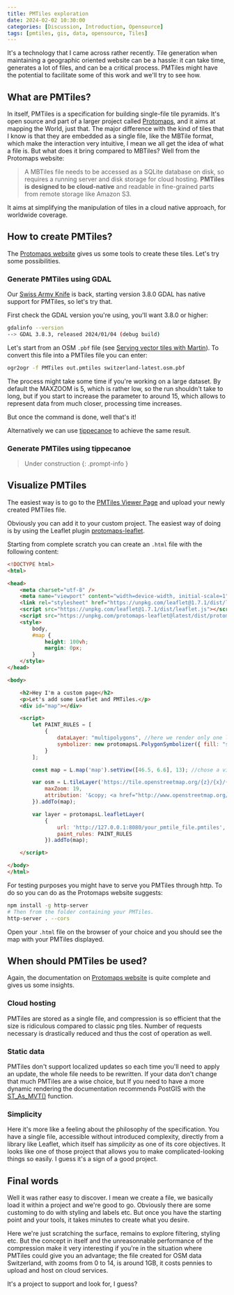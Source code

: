 ```yaml
---
title: PMTiles exploration
date: 2024-02-02 10:30:00
categories: [Discussion, Introduction, Opensource]
tags: [pmtiles, gis, data, opensource, Tiles]
---
```


It's a technology that I came across rather recently. Tile generation when maintaining a geographic oriented website can be a hassle: it can take time, generates a lot of files, and can be a critical process. PMTiles might have the potential to facilitate some of this work and we'll try to see how.

## What are PMTiles?

In itself, PMTiles is a specification for building single-file tile pyramids. It's open source and part of a larger project called [Protomaps](https://protomaps.com/), and it aims at mapping the World, just that. The major difference with the kind of tiles that I know is that they are embedded as a single file, like the MBTile format, which make the interaction very intuitive, I mean we all get the idea of what a file is. But what does it bring compared to MBTiles? Well from the Protomaps website:

> A MBTiles file needs to be accessed as a SQLite database on disk, so requires a running server and disk storage for cloud hosting. **PMTiles is designed to be cloud-native** and readable in fine-grained parts from remote storage like Amazon S3.

It aims at simplifying the manipulation of tiles in a cloud native approach, for worldwide coverage.

## How to create PMTiles?

The [Protomaps website](https://docs.protomaps.com/pmtiles/create) gives us some tools to create these tiles. Let's try some possibilities.

### Generate PMTiles using GDAL

Our [Swiss Army Knife](https://www.geothings.ch/posts/gdal-appreciation/) is back, starting version 3.8.0 GDAL has native support for PMTiles, so let's try that.

First check the GDAL version you're using, you'll want 3.8.0 or higher:

```sh
gdalinfo --version
--> GDAL 3.8.3, released 2024/01/04 (debug build)
```

Let's start from an OSM `.pbf` file (see [Serving vector tiles with Martin](https://www.geothings.ch/posts/vector-tiles-with-martin/#downloading-some-data)). To convert this file into a PMTiles file you can enter:

```sh
ogr2ogr -f PMTiles out.pmtiles switzerland-latest.osm.pbf
```

The process might take some time if you're working on a large dataset. By default the MAXZOOM is 5, which is rather low, so the run shouldn't take to long, but if you start to increase the parameter to around 15, which allows to represent data from much closer, processing time increases.

But once the command is done, well that's it!

Alternatively we can use [tippecanoe](https://github.com/felt/tippecanoe) to achieve the same result.

### Generate PMTiles using tippecanoe

> Under construction
{: .prompt-info }

## Visualize PMTiles

The easiest way is to go to the [PMTiles Viewer Page](https://protomaps.github.io/PMTiles/) and upload your newly created PMTiles file. 

Obviously you can add it to your custom project. The easiest way of doing is by using the Leaflet plugin [protomaps-leaflet](https://github.com/protomaps/protomaps-leaflet).

Starting from complete scratch you can create an `.html` file with the following content:

```html
<!DOCTYPE html>
<html>

<head>
    <meta charset="utf-8" />
    <meta name="viewport" content="width=device-width, initial-scale=1">
    <link rel="stylesheet" href="https://unpkg.com/leaflet@1.7.1/dist/leaflet.css" />
    <script src="https://unpkg.com/leaflet@1.7.1/dist/leaflet.js"></script>
    <script src="https://unpkg.com/protomaps-leaflet@latest/dist/protomaps-leaflet.min.js"></script>
    <style>
        body,
        #map {
            height: 100vh;
            margin: 0px;
        }
    </style>
</head>

<body>

    <h2>Hey I'm a custom page</h2>
    <p>Let's add some Leaflet and PMTiles.</p>
    <div id="map"></div>

    <script>
        let PAINT_RULES = [
            {
                dataLayer: "multipolygons", //here we render only one layer, check your layers names 
                symbolizer: new protomapsL.PolygonSymbolizer({ fill: "steelblue" })
            }
        ];

        const map = L.map('map').setView([46.5, 6.6], 13); //chose a view that suits you

        var osm = L.tileLayer('https://tile.openstreetmap.org/{z}/{x}/{y}.png', {
            maxZoom: 19,
            attribution: '&copy; <a href="http://www.openstreetmap.org/copyright">OpenStreetMap</a>'
        }).addTo(map);

        var layer = protomapsL.leafletLayer(
            {
                url: 'http://127.0.0.1:8080/your_pmtile_file.pmtiles',
                paint_rules: PAINT_RULES
            }).addTo(map);

    </script>

</body>
</html>
```

For testing purposes you might have to serve you PMTiles through http. To do so you can do as the Protomaps website suggests:

```sh
npm install -g http-server
# Then from the folder containing your PMTiles.
http-server . --cors
```

Open your `.html` file on the browser of your choice and you should see the map with your PMTiles displayed.

## When should PMTiles be used?

Again, the documentation on [Protomaps website](https://protomaps.com/faq) is quite complete and gives us some insights. 

### Cloud hosting

PMTiles are stored as a single file, and compression is so efficient that the size is ridiculous compared to classic png tiles. Number of requests necessary is drastically reduced and thus the cost of operation as well.

### Static data

PMTiles don't support localized updates so each time you'll need to apply an update, the whole file needs to be rewritten. If your data don't change that much PMTiles are a wise choice, but If you need to have a more dynamic rendering the documentation recommends PostGIS with the [ST_As_MVT()](https://postgis.net/docs/ST_AsMVT.html) function.

### Simplicity 

Here it's more like a feeling about the philosophy of the specification. You have a single file, accessible without introduced complexity, directly from a library like Leaflet, which itself has _simplicity_ as one of its core objectives. It looks like one of those project that allows you to make complicated-looking things so easily. I guess it's a sign of a good project.

## Final words

Well it was rather easy to discover. I mean we create a file, we basically load it within a project and we're good to go. Obviously there are some customing to do with styling and labels etc. But once you have the starting point and your tools, it takes minutes to create what you desire.

Here we're just scratching the surface, remains to explore filtering, styling etc. But the concept in itself and the unreasonnable performance of the compression make it very interesting if you're in the situation where PMTiles could give you an advantage; the file created for OSM data Switzerland, with zooms from 0 to 14, is around 1GB, it costs pennies to upload and host on cloud services.

It's a project to support and look for, I guess?